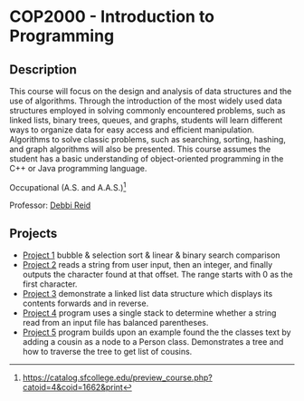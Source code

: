 # COP2000 - Introduction to Programming

## Description
This course will focus on the design and analysis of data structures and the use of algorithms. Through the introduction of the most widely used data structures employed in solving commonly encountered problems, such as linked lists, binary trees, queues, and graphs, students will learn different ways to organize data for easy access and efficient manipulation. Algorithms to solve classic problems, such as searching, sorting, hashing, and graph algorithms will also be presented. This course assumes the student has a basic understanding of object-oriented programming in the C++ or Java programming language.

Occupational (A.S. and A.A.S.)[^1]

Professor: [Debbi Reid](https://www.sfcollege.edu/ite/contact/index) 

## Projects
- [Project 1](https://github.com/nasumilu-owner/cop2535/tree/main/Project%201) bubble & selection sort & linear & binary search comparison
- [Project 2](https://github.com/nasumilu-owner/cop2535/tree/main/Project%202) reads a string from user input, then an integer, and finally outputs the character found at that offset. The range starts with 0 as the first character.
- [Project 3](https://github.com/nasumilu-owner/cop2535/tree/main/Project%203) demonstrate a linked list data structure which displays its contents forwards and in reverse.
- [Project 4](https://github.com/nasumilu-owner/cop2535/tree/main/Project%204) program uses a single stack to determine whether a string read from an input file has balanced parentheses.
- [Project 5](https://github.com/nasumilu-owner/cop2535/tree/main/Project%205) program builds upon an example found the the classes text by adding a cousin as a node to a Person class. Demonstrates a tree and how to traverse the tree to get list of cousins.

[^1]:https://catalog.sfcollege.edu/preview_course.php?catoid=4&coid=1662&print